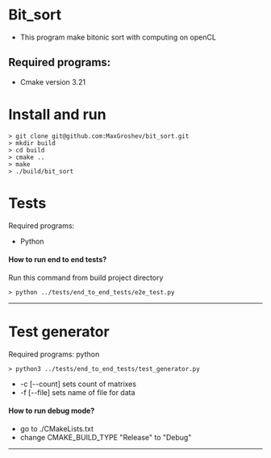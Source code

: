 # Bit_sort
- This program make bitonic sort with computing on openCL

## Required programs:

-  Cmake version  3.21


# Install and run
```
> git clone git@github.com:MaxGroshev/bit_sort.git
> mkdir build
> cd build
> cmake ..
> make
> ./build/bit_sort

```

# Tests
Required programs:

- Python


#### How to run end to end tests?
Run this command from build project directory
```
> python ../tests/end_to_end_tests/e2e_test.py

```
---

# Test generator
Required programs:
python
```
> python3 ../tests/end_to_end_tests/test_generator.py

```
 - -c  [--count] sets count of matrixes
 - -f [--file] sets name of file for data

#### How to run debug mode?
- go to  ./CMakeLists.txt
- change CMAKE_BUILD_TYPE "Release" to "Debug"

---

